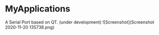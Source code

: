 # MyApplications
A Serial Port based on QT. (under development)
![Screenshot](Screenshot 2020-11-20 135738.png)
